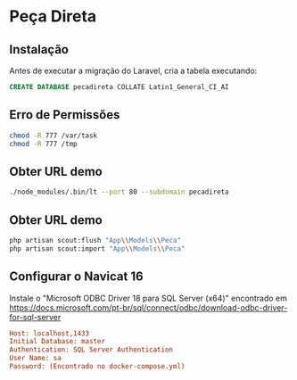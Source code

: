 # Peça Direta

## Instalação

Antes de executar a migração do Laravel, cria a tabela executando:
```sql
CREATE DATABASE pecadireta COLLATE Latin1_General_CI_AI
```

## Erro de Permissões

```bash
chmod -R 777 /var/task
chmod -R 777 /tmp
```

## Obter URL demo

```bash
./node_modules/.bin/lt --port 80 --subdomain pecadireta
```

## Obter URL demo
```bash
php artisan scout:flush "App\\Models\\Peca"
php artisan scout:import "App\\Models\\Peca"
```

## Configurar o Navicat 16

Instale o "Microsoft ODBC Driver 18 para SQL Server (x64)" encontrado em https://docs.microsoft.com/pt-br/sql/connect/odbc/download-odbc-driver-for-sql-server

```ini
Host: localhost,1433
Initial Database: master
Authentication: SQL Server Authentication
User Name: sa
Password: (Encontrado no docker-compose.yml)
```
